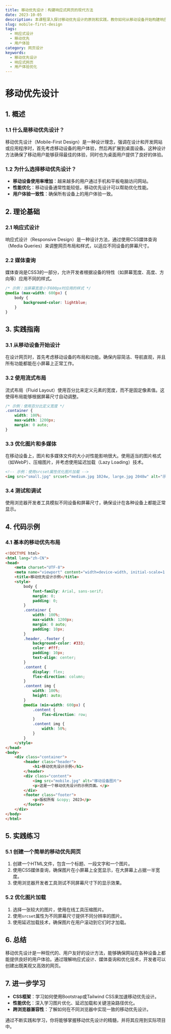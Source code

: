 ```yaml
---
title: 移动优先设计：构建响应式网页的现代方法
date: 2023-10-05
description: 本课程深入探讨移动优先设计的原则和实践，教你如何从移动设备开始构建响应式网页，确保在各种设备上都能提供最佳用户体验。
slug: mobile-first-design
tags:
  - 响应式设计
  - 移动优先
  - 用户体验
category: 网页设计
keywords:
  - 移动优先设计
  - 响应式网页
  - 用户体验优化
---
```


# 移动优先设计

## 1. 概述

### 1.1 什么是移动优先设计？
移动优先设计（Mobile-First Design）是一种设计理念，强调在设计和开发网站或应用程序时，首先考虑移动设备的用户体验，然后再扩展到桌面设备。这种设计方法确保了移动用户能够获得最佳的体验，同时也为桌面用户提供了良好的体验。

### 1.2 为什么选择移动优先设计？
- **移动设备使用率增加**：越来越多的用户通过手机和平板电脑访问网站。
- **性能优化**：移动设备通常性能较低，移动优先设计可以帮助优化性能。
- **用户体验一致性**：确保所有设备上的用户体验一致。

## 2. 理论基础

### 2.1 响应式设计
响应式设计（Responsive Design）是一种设计方法，通过使用CSS媒体查询（Media Queries）来调整网页布局和样式，以适应不同设备的屏幕尺寸。

### 2.2 媒体查询
媒体查询是CSS3的一部分，允许开发者根据设备的特性（如屏幕宽度、高度、方向等）应用不同的样式。

```css
/* 示例：当屏幕宽度小于600px时应用的样式 */
@media (max-width: 600px) {
    body {
        background-color: lightblue;
    }
}
```

## 3. 实践指南

### 3.1 从移动设备开始设计
在设计网页时，首先考虑移动设备的布局和功能。确保内容简洁、导航直观，并且所有功能都能在小屏幕上正常工作。

### 3.2 使用流式布局
流式布局（Fluid Layout）使用百分比来定义元素的宽度，而不是固定像素值。这使得布局能够根据屏幕尺寸自动调整。

```css
/* 示例：使用百分比定义宽度 */
.container {
    width: 100%;
    max-width: 1200px;
    margin: 0 auto;
}
```

### 3.3 优化图片和多媒体
在移动设备上，图片和多媒体文件的大小对性能影响很大。使用适当的图片格式（如WebP）、压缩图片，并考虑使用延迟加载（Lazy Loading）技术。

```html
<!-- 示例：使用srcset属性优化图片加载 -->
<img src="small.jpg" srcset="medium.jpg 1024w, large.jpg 2048w" alt="示例图片">
```

### 3.4 测试和调试
使用浏览器开发者工具模拟不同设备和屏幕尺寸，确保设计在各种设备上都能正常显示。

## 4. 代码示例

### 4.1 基本的移动优先布局

```html
<!DOCTYPE html>
<html lang="zh-CN">
<head>
    <meta charset="UTF-8">
    <meta name="viewport" content="width=device-width, initial-scale=1.0">
    <title>移动优先设计示例</title>
    <style>
        body {
            font-family: Arial, sans-serif;
            margin: 0;
            padding: 0;
        }
        .container {
            width: 100%;
            max-width: 1200px;
            margin: 0 auto;
            padding: 10px;
        }
        .header, .footer {
            background-color: #333;
            color: #fff;
            padding: 10px;
            text-align: center;
        }
        .content {
            display: flex;
            flex-direction: column;
        }
        .content img {
            width: 100%;
            height: auto;
        }
        @media (min-width: 600px) {
            .content {
                flex-direction: row;
            }
            .content img {
                width: 50%;
            }
        }
    </style>
</head>
<body>
    <div class="container">
        <header class="header">
            <h1>移动优先设计示例</h1>
        </header>
        <div class="content">
            <img src="mobile.jpg" alt="移动设备图片">
            <p>这是一个移动优先设计的示例页面。</p>
        </div>
        <footer class="footer">
            <p>版权所有 &copy; 2023</p>
        </footer>
    </div>
</body>
</html>
```

## 5. 实践练习

### 5.1 创建一个简单的移动优先网页
1. 创建一个HTML文件，包含一个标题、一段文字和一个图片。
2. 使用CSS媒体查询，确保图片在小屏幕上全宽显示，在大屏幕上占据一半宽度。
3. 使用浏览器开发者工具测试不同屏幕尺寸下的显示效果。

### 5.2 优化图片加载
1. 选择一张较大的图片，使用在线工具压缩图片。
2. 使用`srcset`属性为不同屏幕尺寸提供不同分辨率的图片。
3. 使用延迟加载技术，确保图片在用户滚动到它们时才加载。

## 6. 总结

移动优先设计是一种现代的、用户友好的设计方法，能够确保网站在各种设备上都能提供良好的用户体验。通过理解响应式设计、媒体查询和优化技术，开发者可以创建出既美观又高效的网页。

## 7. 进一步学习

- **CSS框架**：学习如何使用Bootstrap或Tailwind CSS来加速移动优先设计。
- **性能优化**：深入学习图片优化、延迟加载和关键渲染路径优化。
- **跨浏览器兼容性**：了解如何在不同浏览器中实现一致的移动优先设计。

通过不断实践和学习，你将能够掌握移动优先设计的精髓，并将其应用到实际项目中。